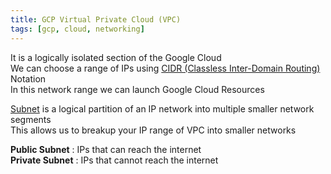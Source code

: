 ```yaml
---
title: GCP Virtual Private Cloud (VPC)
tags: [gcp, cloud, networking]
---
```


It is a logically isolated section of the Google Cloud  
We can choose a range of IPs using [CIDR (Classless Inter-Domain Routing)](../../../Computer%20Networks/Layer-wise%20Concepts/Network%20(Internet%20Layer)%20Concepts/CIDR%20(Classless%20Inter-Domain%20Routing).md) Notation  
In this network range we can launch Google Cloud Resources

[Subnet](../../../Computer%20Networks/Layer-wise%20Concepts/Network%20(Internet%20Layer)%20Concepts/Subnetting.md) is a logical partition of an IP network into multiple smaller network segments  
This allows us to breakup your IP range of VPC into smaller networks

**Public Subnet** : IPs that can reach the internet  
**Private Subnet** : IPs that cannot reach the internet